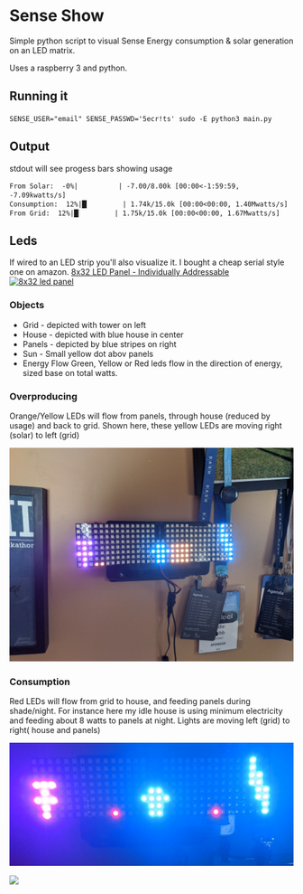 # Sense Show

Simple python script to visual Sense Energy consumption & solar generation on an LED matrix.

Uses a raspberry 3 and python.

## Running it
`SENSE_USER="email" SENSE_PASSWD='5ecr!ts' sudo -E python3 main.py`

## Output

stdout will see progess bars showing usage

```
From Solar:  -0%|          | -7.00/8.00k [00:00<-1:59:59, -7.09kwatts/s]
Consumption:  12%|█▏        | 1.74k/15.0k [00:00<00:00, 1.40Mwatts/s]
From Grid:  12%|█▏        | 1.75k/15.0k [00:00<00:00, 1.67Mwatts/s]
```

## Leds

If wired to an LED strip you'll also visualize it. I bought a cheap serial style one on amazon.
[8x32 LED Panel - Individually Addressable
![8x32 led panel](//ws-na.amazon-adsystem.com/widgets/q?_encoding=UTF8&ASIN=B07P5TSKX8&Format=_SL160_&ID=AsinImage&MarketPlace=US&ServiceVersion=20070822&WS=1&tag=eddiewebb-20&language=en_US)](https://amzn.to/2RoNRGH)

### Objects
- Grid - depicted with tower on left
- House - depicted with blue house in center
- Panels - depicted by blue stripes on right
- Sun - Small yellow dot abov panels
- Energy Flow Green, Yellow or Red leds flow in the direction of energy, sized base on total watts.

### Overproducing

Orange/Yellow LEDs will flow from panels, through house (reduced by usage) and back to grid. Shown here, these yellow LEDs are moving right (solar) to left (grid)

![Overproducing](/assets/overproduce.jpg)

### Consumption

Red LEDs will flow from grid to house, and feeding panels during shade/night.  For instance here my idle house is using minimum electricity and feeding about 8 watts to panels at night. Lights are moving left (grid) to right( house and panels)

![NIghtly consumption](/assets/night.jpg)


<a href="https://www.amazon.com/gp/product/B07P5TSKX8/ref=as_li_ss_il?ie=UTF8&psc=1&linkCode=li2&tag=eddiewebb-20&linkId=e9e436b17c7329ee86c5811a60a6fb9c&language=en_US" target="_blank"><img border="0" src="//ws-na.amazon-adsystem.com/widgets/q?_encoding=UTF8&ASIN=B07P5TSKX8&Format=_SL160_&ID=AsinImage&MarketPlace=US&ServiceVersion=20070822&WS=1&tag=eddiewebb-20&language=en_US" ></a><img src="https://ir-na.amazon-adsystem.com/e/ir?t=eddiewebb-20&language=en_US&l=li2&o=1&a=B07P5TSKX8" width="1" height="1" border="0" alt="" style="border:none !important; margin:0px !important;" />